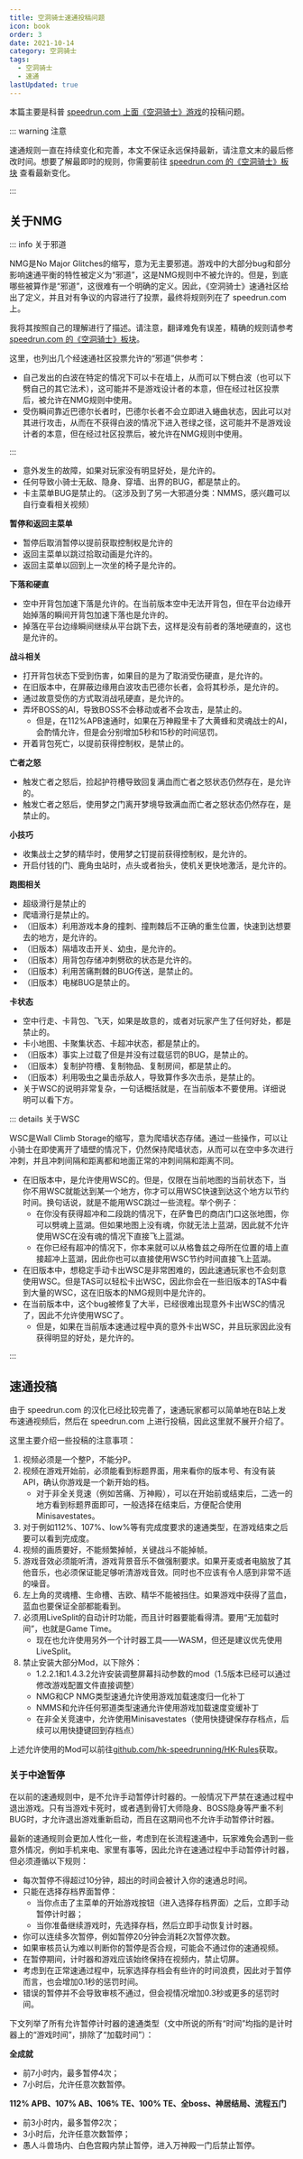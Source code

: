 ```yaml
---
title: 空洞骑士速通投稿问题
icon: book
order: 3
date: 2021-10-14
category: 空洞骑士
tags:
  - 空洞骑士
  - 速通
lastUpdated: true
---
```


本篇主要是科普 [speedrun.com 上面《空洞骑士》游戏](https://www.speedrun.com/zh-CN/hollowknight)的投稿问题。

::: warning 注意

速通规则一直在持续变化和完善，本文不保证永远保持最新，请注意文末的最后修改时间。想要了解最即时的规则，你需要前往 [speedrun.com 的《空洞骑士》板块](https://www.speedrun.com/zh-CN/hollowknight) 查看最新变化。

:::

## 关于NMG

::: info 关于邪道

NMG是No Major Glitches的缩写，意为无主要邪道。游戏中的大部分bug和部分影响速通平衡的特性被定义为“邪道”，这是NMG规则中不被允许的。但是，到底哪些被算作是“邪道”，这很难有一个明确的定义。因此，《空洞骑士》速通社区给出了定义，并且对有争议的内容进行了投票，最终将规则列在了 speedrun.com 上。

我将其按照自己的理解进行了描述。请注意，翻译难免有误差，精确的规则请参考 [speedrun.com 的《空洞骑士》板块](https://www.speedrun.com/zh-CN/hollowknight)。

这里，也列出几个经速通社区投票允许的“邪道”供参考：
- 自己发出的白波在特定的情况下可以卡在墙上，从而可以下劈白波（也可以下劈自己的其它法术），这可能并不是游戏设计者的本意，但在经过社区投票后，被允许在NMG规则中使用。
- 受伤瞬间靠近巴德尔长者时，巴德尔长者不会立即进入蜷曲状态，因此可以对其进行攻击，从而在不获得白波的情况下进入苍绿之径，这可能并不是游戏设计者的本意，但在经过社区投票后，被允许在NMG规则中使用。

:::

- 意外发生的故障，如果对玩家没有明显好处，是允许的。
- 任何导致小骑士无敌、隐身、穿墙、出界的BUG，都是禁止的。
- 卡主菜单BUG是禁止的。（这涉及到了另一大邪道分类：NMMS，感兴趣可以自行查看相关视频）

**暂停和返回主菜单**
- 暂停后取消暂停以提前获取控制权是允许的
- 返回主菜单以跳过拾取动画是允许的。
- 返回主菜单以回到上一次坐的椅子是允许的。

**下落和硬直**
- 空中开背包加速下落是允许的。在当前版本空中无法开背包，但在平台边缘开始掉落的瞬间开背包加速下落也是允许的。
- 掉落在平台边缘瞬间继续从平台跳下去，这样是没有前者的落地硬直的，这也是允许的。

**战斗相关**
- 打开背包状态下受到伤害，如果目的是为了取消受伤硬直，是允许的。
- 在旧版本中，在屏蔽边缘用白波攻击巴德尔长者，会将其秒杀，是允许的。
- 通过故意受伤的方式取消战吼硬直，是允许的。
- 弄坏BOSS的AI，导致BOSS不会移动或者不会攻击，是禁止的。
  - 但是，在112%APB速通时，如果在万神殿里卡了大黄蜂和灵魂战士的AI，会酌情允许，但是会分别增加5秒和15秒的时间惩罚。
- 开着背包死亡，以提前获得控制权，是禁止的。

**亡者之怒**
- 触发亡者之怒后，捡起护符槽导致回复满血而亡者之怒状态仍然存在，是允许的。
- 触发亡者之怒后，使用梦之门离开梦境导致满血而亡者之怒状态仍然存在，是禁止的。

**小技巧**
- 收集战士之梦的精华时，使用梦之钉提前获得控制权，是允许的。
- 开启付钱的门、鹿角虫站时，点头或者抬头，使机关更快地激活，是允许的。

**跑图相关**
- 超级滑行是禁止的
- 爬墙滑行是禁止的。
- （旧版本）利用游戏本身的撞刺、撞荆棘后不正确的重生位置，快速到达想要去的地方，是允许的。
- （旧版本）隔墙攻击开关、幼虫，是允许的。
- （旧版本）用背包存储冲刺劈砍的状态是允许的。
- （旧版本）利用苦痛荆棘的BUG传送，是禁止的。
- （旧版本）电梯BUG是禁止的。

**卡状态**
- 空中行走、卡背包、飞天，如果是故意的，或者对玩家产生了任何好处，都是禁止的。
- 卡小地图、卡聚集状态、卡超冲状态，都是禁止的。
- （旧版本）事实上过载了但是并没有过载惩罚的BUG，是禁止的。
- （旧版本）复制护符槽、复制物品、复制房间，都是禁止的。
- （旧版本）利用吸虫之巢击杀敌人，导致算作多次击杀，是禁止的。
- 关于WSC的说明非常复杂，一句话概括就是，在当前版本不要使用。详细说明可以看下方。

::: details 关于WSC

WSC是Wall Climb Storage的缩写，意为爬墙状态存储。通过一些操作，可以让小骑士在即使离开了墙壁的情况下，仍然保持爬墙状态，从而可以在空中多次进行冲刺，并且冲刺间隔和距离都和地面正常的冲刺间隔和距离不同。
- 在旧版本中，是允许使用WSC的。但是，仅限在当前地图的当前状态下，当你不用WSC就能达到某一个地方，你才可以用WSC快速到达这个地方以节约时间。换句话说，就是不能用WSC跳过一些流程。举个例子：
  - 在你没有获得超冲和二段跳的情况下，在萨鲁巴的商店门口这张地图，你可以劈魂上蓝湖。但如果地图上没有魂，你就无法上蓝湖，因此就不允许使用WSC在没有魂的情况下直接飞上蓝湖。
  - 在你已经有超冲的情况下，你本来就可以从格鲁兹之母所在位置的墙上直接超冲上蓝湖，因此你也可以直接使用WSC节约时间直接飞上蓝湖。
- 在旧版本中，想稳定手动卡出WSC是非常困难的，因此速通玩家也不会刻意使用WSC。但是TAS可以轻松卡出WSC，因此你会在一些旧版本的TAS中看到大量的WSC，这在旧版本的NMG规则中是允许的。
- 在当前版本中，这个bug被修复了大半，已经很难出现意外卡出WSC的情况了，因此不允许使用WSC了。
  - 但是，如果在当前版本速通过程中真的意外卡出WSC，并且玩家因此没有获得明显的好处，是允许的。

:::

## 速通投稿

由于 speedrun.com 的汉化已经比较完善了，速通玩家都可以简单地在B站上发布速通视频后，然后在 speedrun.com 上进行投稿，因此这里就不展开介绍了。

这里主要介绍一些投稿的注意事项：

1. 视频必须是一个整P，不能分P。
2. 视频在游戏开始前，必须能看到标题界面，用来看你的版本号、有没有装API，确认你游戏是一个新开始的档。
   - 对于非全关竞速（例如苦痛、万神殿），可以在开始前或结束后，二选一的地方看到标题界面即可，一般选择在结束后，方便配合使用Minisavestates。
3. 对于例如112%、107%、low%等有完成度要求的速通类型，在游戏结束之后要可以看到完成度。
4. 视频的画质要好，不能频繁掉帧，关键战斗不能掉帧。
5. 游戏音效必须能听清，游戏背景音乐不做强制要求。如果开麦或者电脑放了其他音乐，也必须保证能足够听清游戏音效。同时也不应该有令人感到非常不适的噪音。
6. 左上角的灵魂槽、生命槽、吉欧、精华不能被挡住。如果游戏中获得了蓝血，蓝血也要保证全部都能看到。
7. 必须用LiveSplit的自动计时功能，而且计时器要能看得清。要用“无加载时间”，也就是Game Time。
   - 现在也允许使用另外一个计时器工具——WASM，但还是建议优先使用LiveSplit。
8. 禁止安装大部分Mod，以下除外：
   - 1.2.2.1和1.4.3.2允许安装调整屏幕抖动参数的mod（1.5版本已经可以通过修改游戏配置文件直接调整）
   - NMG和CP NMG类型速通允许使用游戏加载速度归一化补丁
   - NMMS和允许任何邪道类型速通允许使用游戏加载速度变缓补丁
   - 在非全关竞速中，允许使用Minisavestates（使用快捷键保存存档点，后续可以用快捷键回到存档点）

上述允许使用的Mod可以前往[github.com/hk-speedrunning/HK-Rules](https://github.com/hk-speedrunning/HK-Rules/blob/main/game-rules.md#game-modifications)获取。

### 关于中途暂停

在以前的速通规则中，是不允许手动暂停计时器的。一般情况下严禁在速通过程中退出游戏。只有当游戏卡死时，或者遇到骨钉大师隐身、BOSS隐身等严重不利BUG时，才允许退出游戏重新启动，而且在这期间也不允许手动暂停计时器。

最新的速通规则会更加人性化一些，考虑到在长流程速通中，玩家难免会遇到一些意外情况，例如手机来电、家里有事等，因此允许在速通过程中手动暂停计时器，但必须遵循以下规则：
- 每次暂停不得超过10分钟，超出的时间会被计入你的速通总时间。
- 只能在选择存档界面暂停：
  - 当你点击了主菜单的开始游戏按钮（进入选择存档界面）之后，立即手动暂停计时器；
  - 当你准备继续游戏时，先选择存档，然后立即手动恢复计时器。
- 你可以连续多次暂停，例如暂停20分钟会消耗2次暂停次数。
- 如果审核员认为难以判断你的暂停是否合规，可能会不通过你的速通视频。
- 在暂停期间，计时器和游戏应该始终保持在视频内，禁止切屏。
- 考虑到在正常速通过程中，玩家选择存档会有些许的时间浪费，因此对于暂停而言，也会增加0.1秒的惩罚时间。
- 错误的暂停并不会导致审核不通过，但会视情况增加0.3秒或更多的惩罚时间。

下文列举了所有允许暂停计时器的速通类型（文中所说的所有“时间”均指的是计时器上的“游戏时间”，排除了“加载时间”）：

**全成就**
- 前7小时内，最多暂停4次；
- 7小时后，允许任意次数暂停。

**112% APB、107% AB、106% TE、100% TE、全boss、神居结局、流程五门**
- 前3小时内，最多暂停2次；
- 3小时后，允许任意次数暂停；
- 愚人斗兽场内、白色宫殿内禁止暂停，进入万神殿一门后禁止暂停。
